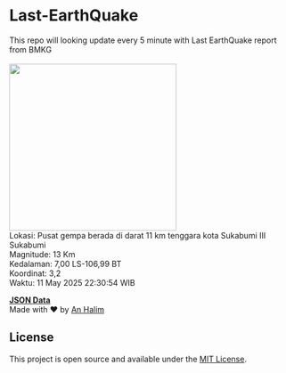 # Last-EarthQuake
This repo will looking update every 5 minute with Last EarthQuake report from BMKG
<br>
<br>
<img src="undefined" width="300"/>
<br>
Lokasi: Pusat gempa berada di darat 11 km tenggara kota Sukabumi  III Sukabumi <br>
Magnitude: 13 Km <br>
Kedalaman: 7,00 LS-106,99 BT <br>
Koordinat: 3,2 <br>
Waktu: 11 May 2025 22:30:54 WIB <br>

<a href="./data/data.json">**JSON Data**</a>
<br>
Made with ❤️ by <a href="https://github.com/an-halim">An Halim</a>
## License

This project is open source and available under the [MIT License](LICENSE).
